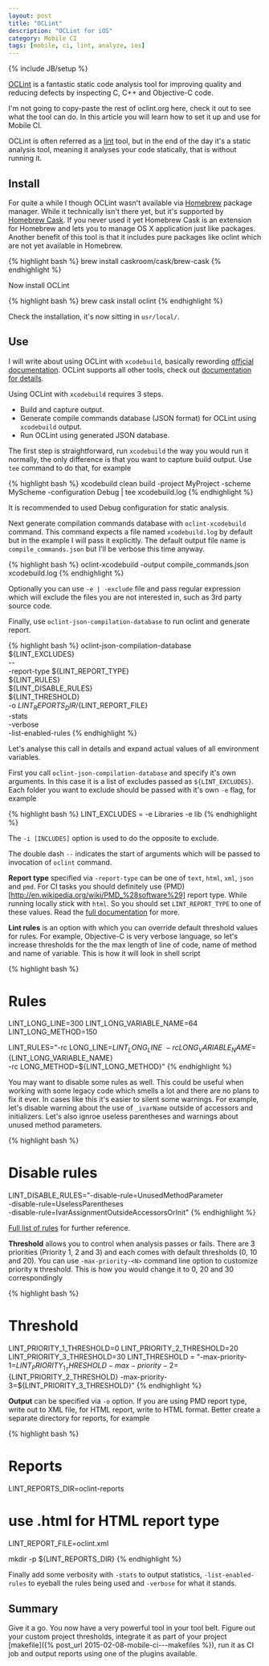```yaml
---
layout: post
title: "OCLint"
description: "OCLint for iOS"
category: Mobile CI
tags: [mobile, ci, lint, analyze, ios]
---
```

{% include JB/setup %}

[OCLint](http://oclint.org/) is a fantastic static code analysis tool for improving quality and reducing defects by inspecting C, C++ and Objective-C code.

<!--more-->

I'm not going to copy-paste the rest of oclint.org here, check it out to see what the tool can do. In this article you will learn how to set it up and use for Mobile CI.

OCLint is often referred as a [lint](http://en.wikipedia.org/wiki/Lint_%28software%29) tool, but in the end of the day it's a static analysis tool, meaning it analyses your code statically, that is without running it.

## Install

For quite a while I though OCLint wasn't available via [Homebrew](http://brew.sh/) package manager. While it technically isn't there yet, but it's supported by [Homebrew Cask](http://caskroom.io/). If you never used it yet Homebrew Cask is an extension for Homebrew and lets you to manage OS X application just like packages. Another benefit of this tool is that it includes pure packages like oclint which are not yet available in Homebrew.

{% highlight bash %}
brew install caskroom/cask/brew-cask
{% endhighlight %}

Now install OCLint

{% highlight bash %}
brew cask install oclint
{% endhighlight %}

Check the installation, it's now sitting in `usr/local/`.

## Use

I will write about using OCLint with `xcodebuild`, basically rewording [official documentation](http://docs.oclint.org/en/dev/guide/xcodebuild.html). OCLint supports all other tools, check out [documentation for details](http://docs.oclint.org/en/dev/index.html#usage).

Using OCLint with `xcodebuild` requires 3 steps.

- Build and capture output.
- Generate compile commands database (JSON format) for OCLint using `xcodebuild` output.
- Run OCLint using generated JSON database.

The first step is straightforward, run `xcodebuild` the way you would run it normally, the only difference is that you want to capture build output. Use `tee` command to do that, for example

{% highlight bash %}
xcodebuild clean build -project MyProject -scheme MyScheme -configuration Debug | tee xcodebuild.log
{% endhighlight %}

It is recommended to used Debug configuration for static analysis.

Next generate compilation commands database with `oclint-xcodebuild` command. This command expects a file named `xcodebuild.log` by default but in the example I will pass it explicitly. The default output file name is `compile_commands.json` but I'll be verbose this time anyway.

{% highlight bash %}
oclint-xcodebuild -output compile_commands.json xcodebuild.log
{% endhighlight %}

Optionally you can use `-e | -exclude` file and pass regular expression which will exclude the files you are not interested in, such as 3rd party source code.

Finally, use `oclint-json-compilation-database` to run oclint and generate report.

{% highlight bash %}
oclint-json-compilation-database \
  ${LINT_EXCLUDES} \
  -- \
  -report-type ${LINT_REPORT_TYPE} \
  ${LINT_RULES} \
  ${LINT_DISABLE_RULES} \
  ${LINT_THRESHOLD} \
  -o ${LINT_REPORTS_DIR}/${LINT_REPORT_FILE} \
  -stats \
  -verbose \
  -list-enabled-rules
{% endhighlight %}  

Let's analyse this call in details and expand actual values of all environment variables.

First you call `oclint-json-compilation-database` and specify it's own arguments. In this case it is a list of excludes passed as `${LINT_EXCLUDES}`. Each folder you want to exclude should be passed with it's own `-e` flag, for example

{% highlight bash %}
LINT_EXCLUDES = -e Libraries -e lib
{% endhighlight %}

The `-i [INCLUDES]` option is used to do the opposite to exclude.

The double dash `--` indicates the start of arguments which will be passed to invocation of `oclint` command.

**Report type** specified via `-report-type` can be one of `text`, `html`, `xml`, `json` and `pmd`. For CI tasks you should definitely use (PMD)[http://en.wikipedia.org/wiki/PMD_%28software%29] report type. While running locally stick with `html`. So you should set `LINT_REPORT_TYPE` to one of these values. Read the [full documentation](http://docs.oclint.org/en/dev/customizing/reports.html) for more.

**Lint rules** is an option with which you can override default threshold values for rules. For example, Objective-C is very verbose language, so let's increase thresholds for the the max length of line of code, name of method and name of variable. This is how it will look in shell script

{% highlight bash %}
# Rules
LINT_LONG_LINE=300
LINT_LONG_VARIABLE_NAME=64
LINT_LONG_METHOD=150

LINT_RULES="-rc LONG_LINE=${LINT_LONG_LINE} \
      -rc LONG_VARIABLE_NAME=${LINT_LONG_VARIABLE_NAME} \
      -rc LONG_METHOD=${LINT_LONG_METHOD}"
{% endhighlight %}

You may want to disable some rules as well. This could be useful when working with some legacy code which smells a lot and there are no plans to fix it ever. In cases like this it's easier to silent some warnings. For example, let's disable warning about the use of `_ivarName` outside of accessors and initializers. Let's also ignroe useless parentheses and warnings about unused method parameters.

{% highlight bash %}
# Disable rules
LINT_DISABLE_RULES="-disable-rule=UnusedMethodParameter \
            -disable-rule=UselessParentheses \
            -disable-rule=IvarAssignmentOutsideAccessorsOrInit"
{% endhighlight %}

[Full list of rules](http://docs.oclint.org/en/dev/rules/index.html) for further reference.

**Threshold** allows you to control when analysis passes or fails. There are 3 priorities (Priority 1, 2 and 3) and each comes with default thresholds (0, 10 and 20). You can use `-max-priority-<N>` command line option to customize priority `N` threshold. This is how you would change it to 0, 20 and 30 correspondingly

{% highlight bash %}
# Threshold
LINT_PRIORITY_1_THRESHOLD=0
LINT_PRIORITY_2_THRESHOLD=20
LINT_PRIORITY_3_THRESHOLD=30
LINT_THRESHOLD = "-max-priority-1=${LINT_PRIORITY_1_THRESHOLD} -max-priority-2=${LINT_PRIORITY_2_THRESHOLD} -max-priority-3=${LINT_PRIORITY_3_THRESHOLD}"
{% endhighlight %}

**Output** can be specified via `-o` option. If you are using PMD report type, write out to XML file, for HTML report, write to HTML format. Better create a separate directory for reports, for example

{% highlight bash %}
# Reports
LINT_REPORTS_DIR=oclint-reports
# use .html for HTML report type
LINT_REPORT_FILE=oclint.xml

mkdir -p ${LINT_REPORTS_DIR}
{% endhighlight %}

Finally add some verbosity with `-stats` to output statistics, `-list-enabled-rules` to eyeball the rules being used and `-verbose` for what it stands.

## Summary

Give it a go. You now have a very powerful tool in your tool belt. Figure out your custom project thresholds, integrate it as part of your project [makefile]({% post_url 2015-02-08-mobile-ci---makefiles %}), run it as CI job and output reports using one of the plugins available.
